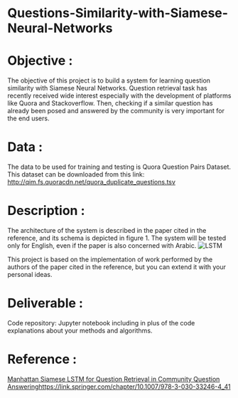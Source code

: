 # Questions-Similarity-with-Siamese-Neural-Networks
# Objective :
The objective of this project is to build a system for learning question similarity with Siamese Neural 
Networks. Question retrieval task has recently received wide interest especially with the development 
of platforms like Quora and Stackoverflow. Then, checking if a similar question has already been posed 
and answered by the community is very important for the end users.
# Data :
The data to be used for training and testing is Quora Question Pairs Dataset. This dataset can be
downloaded from this link:
http://qim.fs.quoracdn.net/quora_duplicate_questions.tsv
# Description :
The architecture of the system is described in the paper cited in the reference, and its schema is depicted 
in figure 1. The system will be tested only for English, even if the paper is also concerned with Arabic.
![LSTM](https://github.com/S130339419/Questions-Similarity-with-Siamese-Neural-Networks/assets/141457934/26d1c831-a4d3-4c3f-bf1e-fc202a23d0e4)

This project is based on the implementation of work performed by the authors of the paper cited in the 
reference, but you can extend it with your personal ideas.
# Deliverable :
Code repository: Jupyter notebook including in plus of the code explanations about your methods and 
algorithms.
# Reference :
[Manhattan Siamese LSTM for Question Retrieval in Community Question Answering](https://link.springer.com/chapter/10.1007/978-3-030-33246-4_41)https://link.springer.com/chapter/10.1007/978-3-030-33246-4_41
